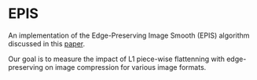 # EPIS
An implementation of the Edge-Preserving Image Smooth (EPIS) algorithm discussed in this [paper](https://cseweb.ucsd.edu/~bisai/papers/SIGGRAPH15_IntrinsicDecomposition.pdf).

Our goal is to measure the impact of L1 piece-wise flattenning with edge-preserving on image compression for various image formats.

